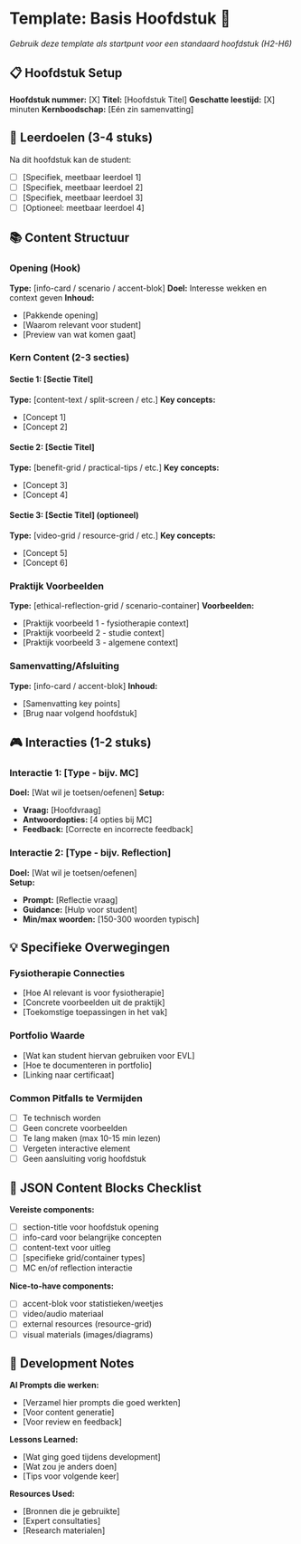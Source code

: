 # Template: Basis Hoofdstuk 📄

*Gebruik deze template als startpunt voor een standaard hoofdstuk (H2-H6)*

## 📋 Hoofdstuk Setup

**Hoofdstuk nummer:** [X]
**Titel:** [Hoofdstuk Titel]
**Geschatte leestijd:** [X] minuten
**Kernboodschap:** [Eén zin samenvatting]

## 🎯 Leerdoelen (3-4 stuks)

Na dit hoofdstuk kan de student:
- [ ] [Specifiek, meetbaar leerdoel 1]
- [ ] [Specifiek, meetbaar leerdoel 2] 
- [ ] [Specifiek, meetbaar leerdoel 3]
- [ ] [Optioneel: meetbaar leerdoel 4]

## 📚 Content Structuur

### Opening (Hook)
**Type:** [info-card / scenario / accent-blok]
**Doel:** Interesse wekken en context geven
**Inhoud:** 
- [Pakkende opening]
- [Waarom relevant voor student]
- [Preview van wat komen gaat]

### Kern Content (2-3 secties)

#### Sectie 1: [Sectie Titel]
**Type:** [content-text / split-screen / etc.]
**Key concepts:** 
- [Concept 1]
- [Concept 2]

#### Sectie 2: [Sectie Titel]  
**Type:** [benefit-grid / practical-tips / etc.]
**Key concepts:**
- [Concept 3]
- [Concept 4]

#### Sectie 3: [Sectie Titel] (optioneel)
**Type:** [video-grid / resource-grid / etc.]
**Key concepts:**
- [Concept 5]
- [Concept 6]

### Praktijk Voorbeelden
**Type:** [ethical-reflection-grid / scenario-container]
**Voorbeelden:**
- [Praktijk voorbeeld 1 - fysiotherapie context]
- [Praktijk voorbeeld 2 - studie context]
- [Praktijk voorbeeld 3 - algemene context]

### Samenvatting/Afsluiting
**Type:** [info-card / accent-blok]
**Inhoud:**
- [Samenvatting key points]
- [Brug naar volgend hoofdstuk]

## 🎮 Interacties (1-2 stuks)

### Interactie 1: [Type - bijv. MC]
**Doel:** [Wat wil je toetsen/oefenen]
**Setup:**
- **Vraag:** [Hoofdvraag]
- **Antwoordopties:** [4 opties bij MC]
- **Feedback:** [Correcte en incorrecte feedback]

### Interactie 2: [Type - bijv. Reflection]
**Doel:** [Wat wil je toetsen/oefenen]  
**Setup:**
- **Prompt:** [Reflectie vraag]
- **Guidance:** [Hulp voor student]
- **Min/max woorden:** [150-300 woorden typisch]

## 💡 Specifieke Overwegingen

### Fysiotherapie Connecties
- [Hoe AI relevant is voor fysiotherapie]
- [Concrete voorbeelden uit de praktijk]
- [Toekomstige toepassingen in het vak]

### Portfolio Waarde
- [Wat kan student hiervan gebruiken voor EVL]
- [Hoe te documenteren in portfolio]
- [Linking naar certificaat]

### Common Pitfalls te Vermijden
- [ ] Te technisch worden
- [ ] Geen concrete voorbeelden
- [ ] Te lang maken (max 10-15 min lezen)
- [ ] Vergeten interactive element
- [ ] Geen aansluiting vorig hoofdstuk

## 🔧 JSON Content Blocks Checklist

**Vereiste components:**
- [ ] section-title voor hoofdstuk opening
- [ ] info-card voor belangrijke concepten
- [ ] content-text voor uitleg
- [ ] [specifieke grid/container types]
- [ ] MC en/of reflection interactie

**Nice-to-have components:**
- [ ] accent-blok voor statistieken/weetjes
- [ ] video/audio materiaal
- [ ] external resources (resource-grid)
- [ ] visual materials (images/diagrams)

## 📝 Development Notes

**AI Prompts die werken:**
- [Verzamel hier prompts die goed werkten]
- [Voor content generatie]
- [Voor review en feedback]

**Lessons Learned:**
- [Wat ging goed tijdens development]
- [Wat zou je anders doen]
- [Tips voor volgende keer]

**Resources Used:**
- [Bronnen die je gebruikte]
- [Expert consultaties]
- [Research materialen] 